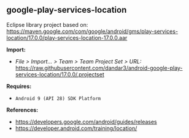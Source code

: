 ## google-play-services-location

Eclipse library project based on:<br/>
https://maven.google.com/com/google/android/gms/play-services-location/17.0.0/play-services-location-17.0.0.aar

**Import:**
- _File > Import... > Team > Team Project Set > URL:_<br/>
  https://raw.githubusercontent.com/dandar3/android-google-play-services-location/17.0.0/.projectset

**Requires:**
- `Android 9 (API 28) SDK Platform`

**References:**
- https://developers.google.com/android/guides/releases
- https://developer.android.com/training/location/